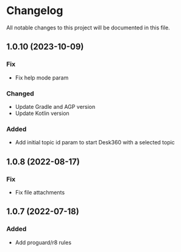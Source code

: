 # Changelog

All notable changes to this project will be documented in this file.

## 1.0.10 (2023-10-09)

### Fix

- Fix help mode param

### Changed

- Update Gradle and AGP version
- Update Kotlin version

### Added

- Add initial topic id param to start Desk360 with a selected topic

## 1.0.8 (2022-08-17)

### Fix

- Fix file attachments

## 1.0.7 (2022-07-18)

### Added

- Add proguard/r8 rules